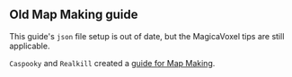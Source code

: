 ## Old Map Making guide
This guide's `json` file setup is out of date, but the MagicaVoxel tips are still applicable.

`Caspooky` and `Realkill` created a [guide for Map Making](/MapMaking.pdf).